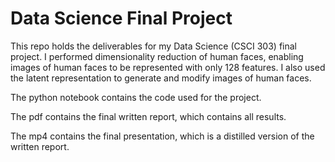 # Data Science Final Project

This repo holds the deliverables for my Data Science (CSCI 303)
final project. I performed dimensionality reduction of human faces,
enabling images of human faces to be represented with only 128 features.
I also used the latent representation to generate and modify images of
human faces.

The python notebook contains the code used for the project.

The pdf contains the final written report, which contains all results.

The mp4 contains the final presentation, which is a distilled version
of the written report.
